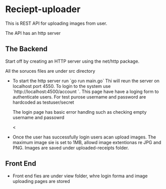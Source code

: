 # Reciept-uploader

This is REST API for uploading images from user.

The API has an http server

##  The Backend
 Start off by creating an HTTP server using the net/http package.

 All the soruces files are under src directory
<ul>
<li> To start the http server run `go run main.go` Thi will reun the server on localhost port 4550.
To login to the system use  `http://localhost:4500/account `. This page have  have a loging form to authenticate users.
For test purose username and password are hardcoded as testuser/secret

The login page has basic error handlng such as checking empty username and passowrd

<<li> Once the user has successfully login users acan upload images.
 The maximum image sie is set to 1MB, allowd image extentionas re JPG and PNG.
 Images are saved under uploaded-receipts folder.
</ul>

## Front End
<ul>
<li> Front end  fies are under view folder, whre login forma and image uploading pages are stored
</ul>